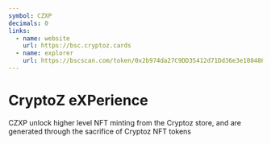 ```yaml
---
symbol: CZXP
decimals: 0
links:
  - name: website
    url: https://bsc.cryptoz.cards
  - name: explorer
    url: https://bscscan.com/token/0x2b974da27C9DD35412d71Dd36e3e108486c45444
---
```


# CryptoZ eXPerience

CZXP unlock higher level NFT minting from the Cryptoz store, and are generated through the sacrifice of Cryptoz NFT tokens
